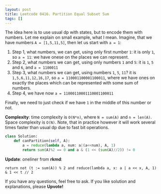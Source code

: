 ```yaml
---
layout: post
title: Leetcode 0416. Partition Equal Subset Sum
tags: []
---
```


The idea here is to use usual dp with states, but to encode them with numbers. Let me explain on small example, what I mean. Imagine, that we have numbers `A = [1,5,11,5]`, then let us start with `a = 1`:

1. Step 1, what numbers, we can get, using only first number `1`: it is only `1`, so `a = 11`: we have onese on the places we can represent.
2. Step 2, what numbers we can get, using only numbers `1` and `5`: it is `1`, `5` and `6`, and `a = 1100011`
3. Step 3, what numbers we can get, using numbers `1`, `5`, `11`? it is `1,5,6,11,12,16,17`, so `a = 110001100001100011`, where we have ones on exactly the places which can be represented with some sum of numbers.
4. Step 4, we have now `a = 11000110001110001100011`

Finally, we need to just check if we have `1` in the middle of this number or not.

**Complexity**: time complexity is `O(N*n)`, where `N = sum(A)` and `n = len(A)`. Space complexity is `O(N)`. Note, that in practice however it will work several times faster than usual dp due to fast bit operations.

```python
class Solution:
    def canPartition(self, A):
        a = reduce(lambda a, num: a|(a<<num), A, 1)
        return sum(A)%2 == 0 and a & (1 << (sum(A)//2)) != 0
```

**Update**: oneliner from **rkmd**:
```
return not (t := sum(A)) % 2 and reduce(lambda a, x: a | a << x, A, 1) & 1 << t // 2
```

If you have any questions, feel free to ask. If you like solution and explanations, please **Upvote!**
